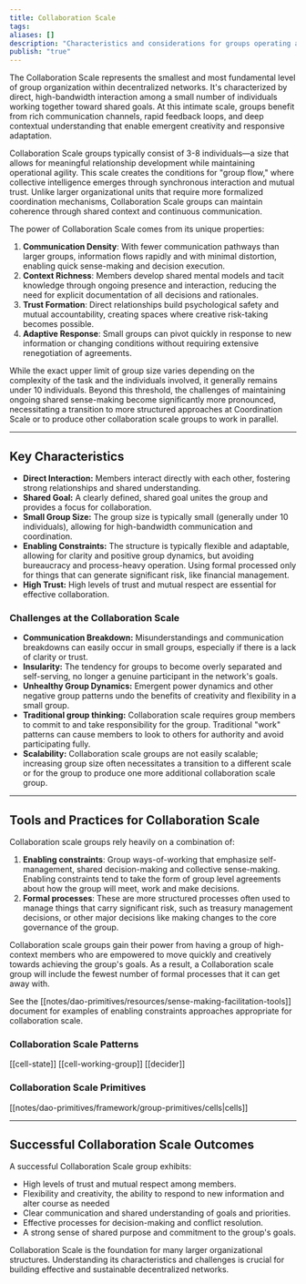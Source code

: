 ```yaml
---
title: Collaboration Scale
tags: 
aliases: []
description: "Characteristics and considerations for groups operating at the Collaboration Scale."
publish: "true"
---
```


The Collaboration Scale represents the smallest and most fundamental level of group organization within decentralized networks. It's characterized by direct, high-bandwidth interaction among a small number of individuals working together toward shared goals. At this intimate scale, groups benefit from rich communication channels, rapid feedback loops, and deep contextual understanding that enable emergent creativity and responsive adaptation.

Collaboration Scale groups typically consist of 3-8 individuals—a size that allows for meaningful relationship development while maintaining operational agility. This scale creates the conditions for "group flow," where collective intelligence emerges through synchronous interaction and mutual trust. Unlike larger organizational units that require more formalized coordination mechanisms, Collaboration Scale groups can maintain coherence through shared context and continuous communication.

The power of Collaboration Scale comes from its unique properties:

1. **Communication Density**: With fewer communication pathways than larger groups, information flows rapidly and with minimal distortion, enabling quick sense-making and decision execution.
2. **Context Richness**: Members develop shared mental models and tacit knowledge through ongoing presence and interaction, reducing the need for explicit documentation of all decisions and rationales.
3. **Trust Formation**: Direct relationships build psychological safety and mutual accountability, creating spaces where creative risk-taking becomes possible.
4. **Adaptive Response**: Small groups can pivot quickly in response to new information or changing conditions without requiring extensive renegotiation of agreements.

While the exact upper limit of group size varies depending on the complexity of the task and the individuals involved, it generally remains under 10 individuals. Beyond this threshold, the challenges of maintaining ongoing shared sense-making become significantly more pronounced, necessitating a transition to more structured approaches at Coordination Scale or to produce other collaboration scale groups to work in parallel. 



---

## Key Characteristics

* **Direct Interaction:** Members interact directly with each other, fostering strong relationships and shared understanding.
* **Shared Goal:**  A clearly defined, shared goal unites the group and provides a focus for collaboration.
* **Small Group Size:**  The group size is typically small (generally under 10 individuals), allowing for high-bandwidth communication and coordination.
* **Enabling Constraints:**  The structure is typically flexible and adaptable, allowing for clarity and positive group dynamics, but avoiding bureaucracy and process-heavy operation. Using formal processed only for things that can generate significant risk, like financial management. 
* **High Trust:**  High levels of trust and mutual respect are essential for effective collaboration.

### Challenges at the Collaboration Scale

* **Communication Breakdown:**  Misunderstandings and communication breakdowns can easily occur in small groups, especially if there is a lack of clarity or trust.
* **Insularity:**  The tendency for groups to become overly separated and self-serving, no longer a genuine participant in the network's goals.  
* **Unhealthy Group Dynamics:**  Emergent power dynamics and other negative group patterns undo the benefits of creativity and flexibility in a small group. 
* **Traditional group thinking:** Collaboration scale requires group members to commit to and take responsibility for the group. Traditional "work" patterns can cause members to look to others for authority and avoid participating fully. 
* **Scalability:**  Collaboration scale groups are not easily scalable; increasing group size often necessitates a transition to a different scale or for the group to produce one more additional collaboration scale group. 

---

## Tools and Practices for Collaboration Scale

Collaboration scale groups rely heavily on a combination of:

1. **Enabling constraints**: Group ways-of-working that emphasize self-management, shared decision-making and collective sense-making. Enabling constraints tend to take the form of group level agreements about how the group will meet, work and make decisions. 
2. **Formal processes**: These are more structured processes often used to manage things that carry significant risk, such as treasury management decisions, or other major decisions like making changes to the core governance of the group. 

Collaboration scale groups gain their power from having a group of high-context members who are empowered to move quickly and creatively towards achieving the group's goals. As a result, a Collaboration scale group will include the fewest number of formal processes that it can get away with.

See the [[notes/dao-primitives/resources/sense-making-facilitation-tools]] document for examples of enabling constraints approaches appropriate for collaboration scale.

### Collaboration Scale Patterns
[[cell-state]]
[[cell-working-group]]
[[decider]]


### Collaboration Scale Primitives
[[notes/dao-primitives/framework/group-primitives/cells|cells]]


---

## Successful Collaboration Scale Outcomes

A successful Collaboration Scale group exhibits:

* High levels of trust and mutual respect among members.
* Flexibility and creativity, the ability to respond to new information and alter course as needed
* Clear communication and shared understanding of goals and priorities.
* Effective processes for decision-making and conflict resolution.
* A strong sense of shared purpose and commitment to the group's goals.

Collaboration Scale is the foundation for many larger organizational structures.  Understanding its characteristics and challenges is crucial for building effective and sustainable decentralized networks.
